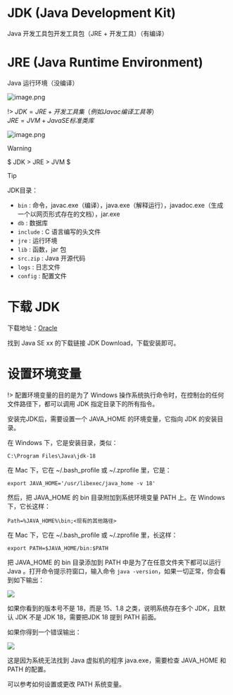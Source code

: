 # 
# JDK (Java Development Kit) 

Java 开发工具包开发工具包（JRE + 开发工具）（有编译）

# JRE (Java Runtime Environment) 

Java 运行环境（没编译） 

![image.png](https://cdn.gxmnzl.xyz/img/SE0101.png)

!> $JDK = JRE + 开发工具集（例如 Javac 编译工具等）$  
$JRE = JVM + Java SE 标准类库$

![image.png](https://cdn.gxmnzl.xyz/img/SE0102.png)

> [!WARNING] 
> $ JDK > JRE > JVM $


> [!TIP]
> JDK目录：
> - `bin` : 命令，javac.exe（编译），java.exe（解释运行），javadoc.exe（生成一个以网页形式存在的文档），jar.exe
> - `db` : 数据库
> - `include` : C 语言编写的头文件
> - `jre` : 运行环境
> - `lib` : 函数，jar 包
> - `src.zip` : Java 开源代码 
> - `logs` : 日志文件
> - `config` : 配置文件


# 下载 JDK

下载地址：[Oracle](https://www.oracle.com/java/technologies/javase-downloads.html) 

找到 Java SE xx 的下载链接 JDK Download，下载安装即可。

# 设置环境变量

!> 配置环境变量的目的是为了 Windows 操作系统执行命令时，在控制台的任何文件路径下，都可以调用 JDK 指定目录下的所有指令。 		

安装完JDK后，需要设置一个 JAVA_HOME 的环境变量，它指向 JDK 的安装目录。

在 Windows 下，它是安装目录，类似：

`C:\Program Files\Java\jdk-18`

在 Mac 下，它在 ~/.bash_profile 或 ~/.zprofile 里，它是：

`export JAVA_HOME='/usr/libexec/java_home -v 18'`

然后，把 JAVA_HOME 的 bin 目录附加到系统环境变量 PATH 上。在 Windows 下，它长这样：

`Path=%JAVA_HOME%\bin;<现有的其他路径>`

在 Mac 下，它在 ~/.bash_profile 或 ~/.zprofile 里，长这样：

`export PATH=$JAVA_HOME/bin:$PATH`

把 JAVA_HOME 的 bin 目录添加到 PATH 中是为了在任意文件夹下都可以运行 Java 。打开命令提示符窗口，输入命令 `java -version`，如果一切正常，你会看到如下输出：

![](https://cdn.gxmnzl.xyz//img/20220529151358.png)

如果你看到的版本号不是 18，而是 15、1.8 之类，说明系统存在多个 JDK，且默认 JDK 不是 JDK 18，需要把JDK 18 提到 PATH 前面。

如果你得到一个错误输出：

![](https://cdn.gxmnzl.xyz//img/20220529151451.png)

这是因为系统无法找到 Java 虚拟机的程序 java.exe，需要检查 JAVA_HOME 和 PATH 的配置。

可以参考如何设置或更改 PATH 系统变量。
